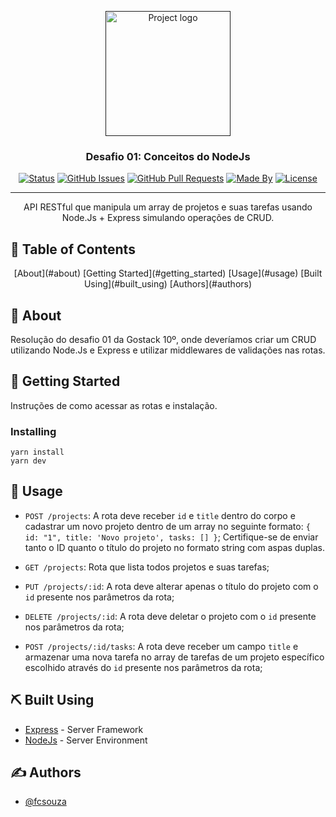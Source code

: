 <p align="center">
  <a href="" rel="noopener">
 <img width=200px src="https://rocketseat-cdn.s3-sa-east-1.amazonaws.com/bootcamp-header.png" alt="Project logo"></a>
</p>

<h3 align="center">Desafio 01: Conceitos do NodeJs</h3>

<div align="center">

[![Status](https://img.shields.io/badge/status-active-success.svg)]()
[![GitHub Issues](https://img.shields.io/github/languages/count/fcsouza/challenges-and-modules-rocketseat)]()
[![GitHub Pull Requests](https://img.shields.io/github/last-commit/fcsouza/challenges-and-modules-rocketseat)]()
[![Made By](https://img.shields.io/badge/Made%20By-Fabricio%20Cavalcante-brightgreen)]()
[![License](https://img.shields.io/badge/license-MIT-blue.svg)](/LICENSE)

</div>

---

<p align="center"> API RESTful que manipula um array de projetos e suas tarefas usando Node.Js + Express simulando operações de CRUD.
    <br> 
</p>

## 📝 Table of Contents
<p align="center">
[About](#about)
[Getting Started](#getting_started)
[Usage](#usage)
[Built Using](#built_using)
[Authors](#authors)
</p>

## 🧐 About <a name = "about"></a>

Resolução do desafio 01 da Gostack 10º, onde deveríamos criar um CRUD utilizando Node.Js e Express e utilizar middlewares de validações nas rotas.

## 🏁 Getting Started <a name = "getting_started"></a>

Instruções de como acessar as rotas e instalação.

### Installing

```
yarn install
yarn dev
```

## 🎈 Usage <a name="usage"></a>

- `POST /projects`: A rota deve receber `id` e `title` dentro do corpo e cadastrar um novo projeto dentro de um array no seguinte formato: `{ id: "1", title: 'Novo projeto', tasks: [] }`; Certifique-se de enviar tanto o ID quanto o título do projeto no formato string com aspas duplas.

- `GET /projects`: Rota que lista todos projetos e suas tarefas;

- `PUT /projects/:id`: A rota deve alterar apenas o título do projeto com o `id` presente nos parâmetros da rota;

- `DELETE /projects/:id`: A rota deve deletar o projeto com o `id` presente nos parâmetros da rota;

- `POST /projects/:id/tasks`: A rota deve receber um campo `title` e armazenar uma nova tarefa no array de tarefas de um projeto específico escolhido através do `id` presente nos parâmetros da rota;

## ⛏️ Built Using <a name = "built_using"></a>

- [Express](https://expressjs.com/) - Server Framework
- [NodeJs](https://nodejs.org/en/) - Server Environment

## ✍️ Authors <a name = "authors"></a>

- [@fcsouza](https://github.com/fcsouza)
